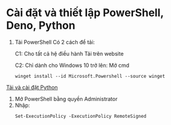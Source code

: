 # Cài đặt và thiết lập PowerShell, Deno, Python

1. Tải PowerShell
    Có 2 cách để tải:

    C1: Cho tất cả hệ điều hành
    Tải trên website 

    C2: Chỉ dành cho Windows 10 trở lên: 
    Mở cmd
    ```
    winget install --id Microsoft.Powershell --source winget
    ```

[Tải và cài đặt Python](https://www.python.org/downloads/windows/ "Python Releases for Windows | Python.org")
1. Mở PowerShell bằng quyền Administrator
2. Nhập:
    ```
    Set-ExecutionPolicy -ExecutionPolicy RemoteSigned
    ```


